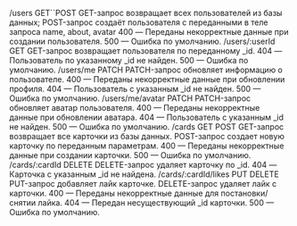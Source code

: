 /users	GET``POST	GET-запрос возвращает всех пользователей из базы данных; POST-запрос создаёт пользователя с переданными в теле запроса name, about, avatar	400 — Переданы некорректные данные при создании пользователя. 500 — Ошибка по умолчанию.
/users/:userId	GET	GET-запрос возвращает пользователя по переданному _id.	404 — Пользователь по указанному _id не найден. 500 — Ошибка по умолчанию.
/users/me	PATCH	PATCH-запрос обновляет информацию о пользователе.	400 — Переданы некорректные данные при обновлении профиля. 404 — Пользователь с указанным _id не найден. 500 — Ошибка по умолчанию.
/users/me/avatar	PATCH	PATCH-запрос обновляет аватар пользователя.	400 — Переданы некорректные данные при обновлении аватара. 404 — Пользователь с указанным _id не найден. 500 — Ошибка по умолчанию.
/cards	GET POST	GET-запрос возвращает все карточки из базы данных. POST-запрос создает новую карточку по переданным параметрам.	400 — Переданы некорректные данные при создании карточки. 500 — Ошибка по умолчанию.
/cards/:cardId	DELETE	DELETE-запрос удаляет карточку по _id.	404 — Карточка с указанным _id не найдена.
/cards/:cardId/likes	PUT DELETE	PUT-запрос добавляет лайк карточке. DELETE-запрос удаляет лайк с карточки.	400 — Переданы некорректные данные для постановки/снятии лайка. 404 — Передан несуществующий _id карточки. 500 — Ошибка по умолчанию.
